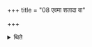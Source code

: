 +++
title = "08 एवमा शतादा वा"

+++

<details><summary>थिते</summary>

एवमा शतादा वा सहस्रात् ८
</details>
